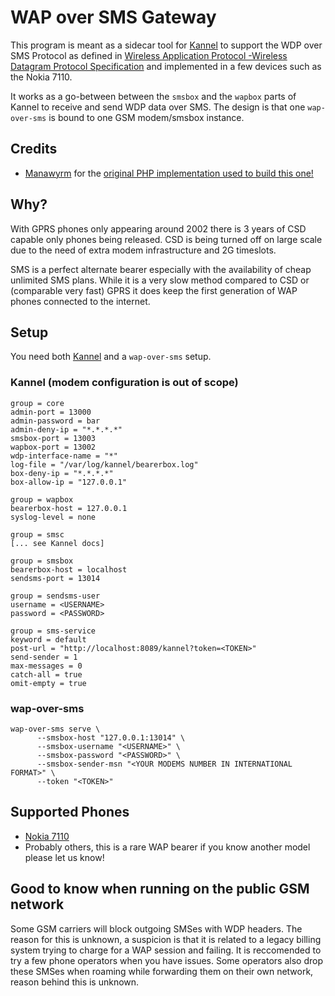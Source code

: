 # WAP over SMS Gateway

This program is meant as a sidecar tool for [Kannel](https://www.kannel.org/) to support the WDP over SMS Protocol as defined in 
[Wireless Application Protocol -Wireless Datagram Protocol Specification](https://www.wapforum.org/what/technical/wdp-30-apr-98.pdf)
and implemented in a few devices such as the Nokia 7110.

It works as a go-between between the `smsbox` and the `wapbox` parts of Kannel to receive and send WDP data over SMS.
The design is that one `wap-over-sms` is bound to one GSM modem/smsbox instance.

## Credits
- [Manawyrm](https://github.com/Manawyrm) for the [original PHP implementation used to build this one!](https://discourse.osmocom.org/t/wap-over-sms-experiments-nokia-7110/414)

## Why?

With GPRS phones only appearing around 2002 there is 3 years of CSD capable only phones being released.
CSD is being turned off on large scale due to the need of extra modem infrastructure and 2G timeslots.

SMS is a perfect alternate bearer especially with the availability of cheap unlimited SMS plans. While it is a very slow method
compared to CSD or (comparable very fast) GPRS it does keep the first generation of WAP phones connected to the internet.

## Setup

You need both [Kannel](https://www.kannel.org/) and a `wap-over-sms` setup.

### Kannel (modem configuration is out of scope)

```
group = core
admin-port = 13000
admin-password = bar
admin-deny-ip = "*.*.*.*"
smsbox-port = 13003
wapbox-port = 13002
wdp-interface-name = "*"
log-file = "/var/log/kannel/bearerbox.log"
box-deny-ip = "*.*.*.*"
box-allow-ip = "127.0.0.1"

group = wapbox
bearerbox-host = 127.0.0.1
syslog-level = none

group = smsc
[... see Kannel docs]

group = smsbox
bearerbox-host = localhost
sendsms-port = 13014

group = sendsms-user
username = <USERNAME>
password = <PASSWORD>

group = sms-service
keyword = default
post-url = "http://localhost:8089/kannel?token=<TOKEN>"
send-sender = 1
max-messages = 0
catch-all = true
omit-empty = true
```

### wap-over-sms

```
wap-over-sms serve \
      --smsbox-host "127.0.0.1:13014" \
      --smsbox-username "<USERNAME>" \
      --smsbox-password "<PASSWORD>" \
      --smsbox-sender-msn "<YOUR MODEMS NUMBER IN INTERNATIONAL FORMAT>" \
      --token "<TOKEN>"
```

## Supported Phones

- [Nokia 7110](https://en.wikipedia.org/wiki/Nokia_7110)
- Probably others, this is a rare WAP bearer if you know another model please let us know!

## Good to know when running on the public GSM network

Some GSM carriers will block outgoing SMSes with WDP headers. The reason for this is unknown, a suspicion is that it is related to a legacy billing system trying
to charge for a WAP session and failing. It is reccomended to try a few phone operators when you have issues.
Some operators also drop these SMSes when roaming while forwarding them on their own network, reason behind this is unknown.